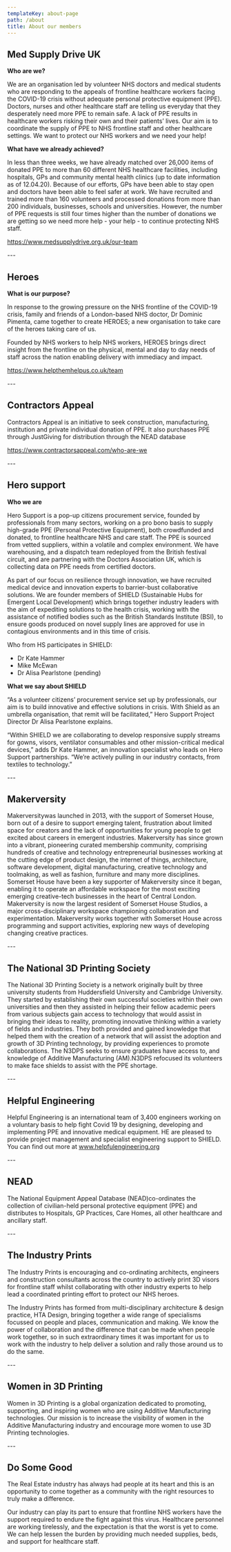 ```yaml
---
templateKey: about-page
path: /about
title: About our members
---
```

## Med Supply Drive UK

**Who are we?**

We are an organisation led by volunteer NHS doctors and medical students who are responding to the appeals of frontline healthcare workers facing the COVID-19 crisis without adequate personal protective equipment (PPE). Doctors, nurses and other healthcare staff are telling us everyday that they desperately need more PPE to remain safe. A lack of PPE results in healthcare workers risking their own and their patients’ lives. Our aim is to coordinate the supply of PPE to NHS frontline staff and other healthcare settings. We want to protect our NHS workers and we need your help!

**What have we already achieved?**

In less than three weeks, we have already matched over 26,000 items of donated PPE to more than 60 different NHS healthcare facilities, including hospitals, GPs and community mental health clinics (up to date information as of 12.04.20). Because of our efforts, GPs have been able to stay open and doctors have been able to feel safer at work. We have recruited and trained more than 160 volunteers and processed donations from more than 200 individuals, businesses, schools and universities. However, the number of PPE requests is still four times higher than the number of donations we are getting so we need more help - your help - to continue protecting NHS staff.

<https://www.medsupplydrive.org.uk/our-team>

\---

## **Heroes**

**What is our purpose?**

In response to the growing pressure on the NHS frontline of the COVID-19 crisis, family and friends of a London-based NHS doctor, Dr Dominic Pimenta, came together to create HEROES; a new organisation to take care of the heroes taking care of us.

Founded by NHS workers to help NHS workers, HEROES brings direct insight from the frontline on the physical, mental and day to day needs of staff across the nation enabling delivery with immediacy and impact.

<https://www.helpthemhelpus.co.uk/team>

\---

## Contractors Appeal

Contractors Appeal is an initiative to seek construction, manufacturing, institution and private individual donation of PPE. It also purchases PPE through JustGiving for distribution through the NEAD database

<https://www.contractorsappeal.com/who-are-we>

\---

## Hero support

**Who we are**

Hero Support is a pop-up citizens procurement service, founded by professionals from many sectors, working on a pro bono basis to supply high-grade PPE (Personal Protective Equipment), both crowdfunded and donated, to frontline healthcare NHS and care staff. The PPE is sourced from vetted suppliers, within a volatile and complex environment. We have warehousing, and a dispatch team redeployed from the British festival circuit, and are partnering with the Doctors Association UK, which is collecting data on PPE needs from certified doctors.

As part of our focus on resilience through innovation, we have recruited medical device and innovation experts to barrier-bust collaborative solutions. We are founder members of SHIELD (Sustainable Hubs for Emergent Local Development) which brings together industry leaders with the aim of expediting solutions to the health crisis, working with the assistance of notified bodies such as the British Standards Institute (BSI), to ensure goods produced on novel supply lines are approved for use in contagious environments and in this time of crisis.

Who from HS participates in SHIELD:

* Dr Kate Hammer
* Mike McEwan
* Dr Alisa Pearlstone (pending)

**What we say about SHIELD**

“As a volunteer citizens’ procurement service set up by professionals, our aim is to build innovative and effective solutions in crisis. With Shield as an umbrella organisation, that remit will be facilitated,” Hero Support Project Director Dr Alisa Pearlstone explains.

“Within SHIELD we are collaborating to develop responsive supply streams for gowns, visors, ventilator consumables and other mission-critical medical devices,” adds Dr Kate Hammer, an innovation specialist who leads on Hero Support partnerships. “We’re actively pulling in our industry contacts, from textiles to technology.”

\---

## Makerversity

Makerversitywas launched in 2013, with the support of Somerset House, born out of a desire to support emerging talent, frustration about limited space for creators and the lack of opportunities for young people to get excited about careers in emergent industries. Makerversity has since grown into a vibrant, pioneering curated membership community, comprising hundreds of creative and technology entrepreneurial businesses working at the cutting edge of product design, the internet of things, architecture, software development, digital manufacturing, creative technology and toolmaking, as well as fashion, furniture and many more disciplines. Somerset House have been a key supporter of Makerversity since it began, enabling it to operate an affordable workspace for the most exciting emerging creative-tech businesses in the heart of Central London. Makerversity is now the largest resident of Somerset House Studios, a major cross-disciplinary workspace championing collaboration and experimentation. Makerversity works together with Somerset House across programming and support activities, exploring new ways of developing changing creative practices.

\---

## The National 3D Printing Society

The National 3D Printing Society is a network originally built by three university students from Huddersfield University and Cambridge University. They started by establishing their own successful societies within their own universities and then they assisted in helping their fellow academic peers from various subjects gain access to technology that would assist in bringing their ideas to reality, promoting innovative thinking within a variety of fields and industries. They both provided and gained knowledge that helped them with the creation of a network that will assist the adoption and growth of 3D Printing technology, by providing experiences to promote collaborations. The N3DPS seeks to ensure graduates have access to, and knowledge of Additive Manufacturing (AM).N3DPS refocused its volunteers to make face shields to assist with the PPE shortage.

\---

## Helpful Engineering

Helpful Engineering is an international team of 3,400 engineers working on a voluntary basis to help fight Covid 19 by designing, developing and implementing PPE and innovative medical equipment. HE are pleased to provide project management and specialist engineering support to SHIELD. You can find out more at www.helpfulengineering.org

\---

## NEAD

The National Equipment Appeal Database (NEAD)co-ordinates the collection of civilian-held personal protective equipment (PPE) and distributes to Hospitals, GP Practices, Care Homes, all other healthcare and ancillary staff.

\---

## The Industry Prints

The Industry Prints is encouraging and co-ordinating architects, engineers and construction consultants across the country to actively print 3D visors for frontline staff whilst collaborating with other industry experts to help lead a coordinated printing effort to protect our NHS heroes.

The Industry Prints has formed from multi-disciplinary architecture & design practice, HTA Design, bringing together a wide range of specialisms focussed on people and places, communication and making. We know the power of collaboration and the difference that can be made when people work together, so in such extraordinary times it was important for us to work with the industry to help deliver a solution and rally those around us to do the same.

\---

## Women in 3D Printing 

Women in 3D Printing is a global organization dedicated to promoting, supporting, and inspiring women who are using Additive Manufacturing technologies. Our mission is to increase the visibility of women in the Additive Manufacturing industry and encourage more women to use 3D Printing technologies.

\---

## Do Some Good

The Real Estate industry has always had people at its heart and this is an opportunity to come together as a community with the right resources to truly make a difference.

Our industry can play its part to ensure that frontline NHS workers have the support required to endure the fight against this virus. Healthcare personnel are working tirelessly, and the expectation is that the worst is yet to come. We can help lessen the burden by providing much needed supplies, beds, and support for healthcare staff.